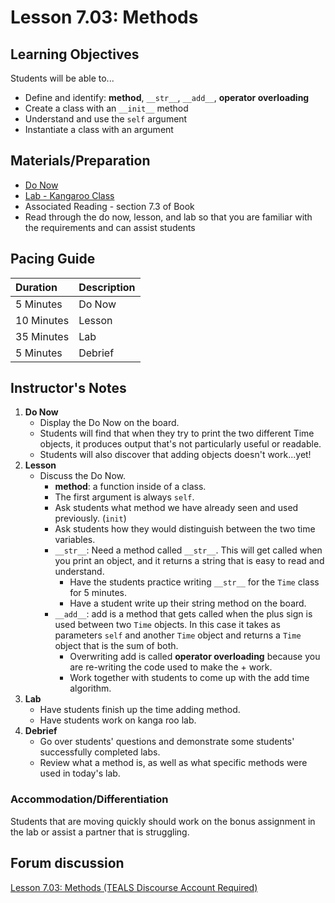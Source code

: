 # Lesson 7.03: Methods

## Learning Objectives

Students will be able to...

* Define and identify: **method**, `__str__`, `__add__`, **operator overloading**
* Create a class with an `__init__` method
* Understand and use the `self` argument
* Instantiate a class with an argument

## Materials/Preparation

* [Do Now](do_now.md)
* [Lab - Kangaroo Class](lab.md)
* Associated Reading - section 7.3 of Book
* Read through the do now, lesson, and lab so that you are familiar with the requirements and can assist students

## Pacing Guide

| **Duration** | **Description** |
| :--- | :--- |
| 5 Minutes | Do Now |
| 10 Minutes | Lesson |
| 35 Minutes | Lab |
| 5 Minutes | Debrief |

## Instructor's Notes

1. **Do Now**
   * Display the Do Now on the board.
   * Students will find that when they try to print the two different Time objects, it produces output that's not particularly useful or readable.
   * Students will also discover that adding objects doesn't work...yet!
2. **Lesson**
   * Discuss the Do Now.
     * **method**: a function inside of a class. 
     * The first argument is always `self`. 
     * Ask students what method we have already seen and used previously. \(`init`\)
     * Ask students how they would distinguish between the two time variables.
     * `__str__`: Need a method called `__str__`. This will get called when you print an object, and it returns a string that is easy to read and understand.
       * Have the students practice writing `__str__` for the `Time` class for 5 minutes.
       * Have a student write up their string method on the board. 
     * `__add__`: add is a method that gets called when the plus sign is used between two `Time` objects. In this case it takes as parameters `self` and another `Time` object and returns a `Time` object that is the sum of both.
       * Overwriting add is called **operator overloading** because you are re-writing the code used to make the + work.
       * Work together with students to come up with the add time algorithm.
3. **Lab**    
   * Have students finish up the time adding method.
   * Have students work on kanga roo lab.
4. **Debrief**
   * Go over students' questions and demonstrate some students' successfully completed labs. 
   * Review what a method is, as well as what specific methods were used in today's lab.

### Accommodation/Differentiation

Students that are moving quickly should work on the bonus assignment in the lab or assist a partner that is struggling.

## Forum discussion

[Lesson 7.03: Methods \(TEALS Discourse Account Required\)](https://forums.tealsk12.org/c/2nd-semester-unit-7-classes/lesson-7-03-methods)

